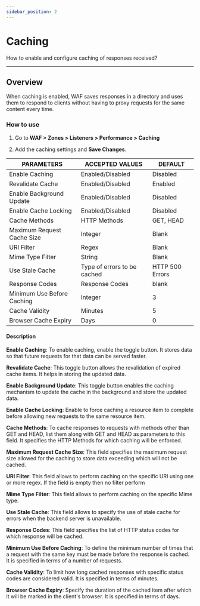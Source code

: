 ```yaml
---
sidebar_position: 2
---
```

# Caching

How to enable and configure caching of responses received?

---

## Overview

When caching is enabled, WAF saves responses in a directory and uses them to respond to clients without having to proxy requests for the same content every time.

### How to use

1. Go to **WAF > Zones > Listeners > Performance > Caching**

2. Add the caching settings and **Save Changes**.

| PARAMETERS                 | ACCEPTED VALUES             | DEFAULT         |
|----------------------------|-----------------------------|-----------------|
| Enable Caching             | Enabled/Disabled            | Disabled        |
| Revalidate Cache           | Enabled/Disabled            | Enabled         |
| Enable Background Update   | Enabled/Disabled            | Disabled        |
| Enable Cache Locking       | Enabled/Disabled            | Disabled        |
| Cache Methods              | HTTP Methods                | GET, HEAD       |
| Maximum Request Cache Size | Integer                     | Blank           |
| URI Filter                 | Regex                       | Blank           |
| Mime Type Filter           | String                      | Blank           |
| Use Stale Cache            | Type of errors to be cached | HTTP 500 Errors |
| Response Codes             | Response Codes              | blank           |
| Minimum Use Before Caching | Integer                     | 3               |
| Cache Validity             | Minutes                     | 5               |
| Browser Cache Expiry       | Days                        | 0               |

#### Description

**Enable Caching**: To enable caching, enable the toggle button. It stores data so that future requests for that data can be served faster.

**Revalidate Cache**: This toggle button allows the revalidation of expired cache items. It helps in storing the updated data.

**Enable Background Update**: This toggle button enables the caching mechanism to update the cache in the background and store the updated data.

**Enable Cache Locking**: Enable to force caching a resource item to complete before allowing new requests to the same resource item.

**Cache Methods**: To cache responses to requests with methods other than GET and HEAD, list them along with GET and HEAD as parameters to this field. It specifies the HTTP Methods for which caching will be enforced.

**Maximum Request Cache Size**: This field specifies the maximum request size allowed for the caching to store data exceeding which will not be cached.

**URI Filter**: This field allows to perform caching on the specific URI using one or more regex. If the field is empty then no filter perform

**Mime Type Filter**: This field allows to perform caching on the specific Mime type.

**Use Stale Cache**: This field allows to specify the use of stale cache for errors when the backend server is unavailable.

**Response Codes**: This field specifies the list of HTTP status codes for which response will be cached.

**Minimum Use Before Caching**: To define the minimum number of times that a request with the same key must be made before the response is cached. It is specified in terms of a number of requests.

**Cache Validity**: To limit how long cached responses with specific status codes are considered valid. It is specified in terms of minutes.

**Browser Cache Expiry**: Specify the duration of the cached item after which it will be marked in the client's browser. It is specified in terms of days.